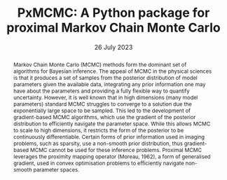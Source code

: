 ---
title: "PxMCMC: A Python package for proximal Markov Chain Monte Carlo"

# Authors
# If you created a profile for a user (e.g. the default `admin` user), write the username (folder name) here 
# and it will be replaced with their full name and linked to their profile.
authors:
- A. Marignier

# Author notes (optional)
author_notes: []

date: "26 July 2023"

# Publication type.
# Legend: 0 = Uncategorized; 1 = Conference paper; 2 = Journal article;
# 3 = Preprint / Working Paper; 4 = Report; 5 = Book; 6 = Book section;
# 7 = Thesis; 8 = Patent
publication_types: ["2"]

# Publication name and optional abbreviated publication name.
publication: "*Journal of Open Source Software*"
publication_short: "*JOSS*"

abstract: Markov Chain Monte Carlo (MCMC) methods form the dominant set of algorithms for Bayesian inference.  The appeal of MCMC in the physical sciences is that it produces a set of samples from the posterior distribution of model parameters given the available data, integrating any prior information one may have about the parameters and providing a fully flexible way to quantify uncertainty.  However, it is well known that in high dimensions (many model parameters) standard MCMC struggles to converge to a solution due the exponentially large space to be sampled.  This led to the development of gradient-based MCMC algorithms, which use the gradient of the posterior distribution to efficiently navigate the parameter space.  While this allows MCMC to scale to high dimensions, it restricts the form of the posterior to be continuously differentiable.  Certain forms of prior information used in imaging problems, such as sparsity, use a non-smooth prior distribution, thus gradient-based MCMC cannot be used for these inference problems.  Proximal MCMC leverages the proximity mapping operator (Moreau, 1962), a form of generalised gradient, used in convex optimisation problems to efficiently navigate non-smooth parameter spaces.  
tags: []

# Custom links (uncomment lines below)
links:
- name: URL
  url: https://joss.theoj.org/papers/10.21105/joss.05582
  icon_pack: fas
  icon: globe
- name: DOI
  url: https://doi.org/10.21105/joss.05582.
  icon_pack: ai
  icon: doi
- name: Code
  url: https://github.com/auggiemarignier/pxmcmc/releases/tag/v1.0.0
  icon_pack: fab
  icon: github
---